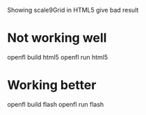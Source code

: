  
Showing scale9Grid in HTML5 give bad result

# Not working well
openfl build html5
openfl run html5

# Working better
openfl build flash
openfl run flash
